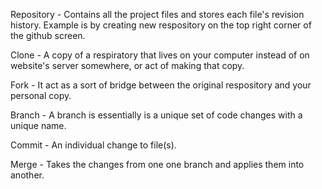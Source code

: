 Repository - Contains all the project files and stores each file's revision history. Example is by creating new respository on the top right corner of the github screen.

Clone - A copy of a respiratory that lives on your computer instead of on website's server somewhere, or act of making that copy.

Fork - It act as a sort of bridge between the original respository and your personal copy.

Branch - A branch is essentially is a unique set of code changes with a unique name.

Commit - An individual change to file(s).

Merge - Takes the changes from one one branch and applies them into another.
